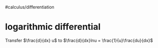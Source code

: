 #calculus/differentiation 

# logarithmic differential

Transfer $\frac{d}{dx} u$  to $\frac{d}{dx}lnu = \frac{1}{u}\frac{du}{dx}$
